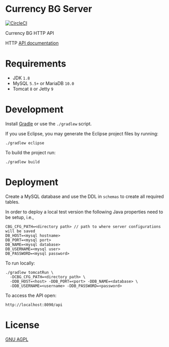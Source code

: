Currency BG Server
============================

[![CircleCI](https://circleci.com/gh/vexelon-dot-net/currencybg.server/tree/master.svg?style=svg&circle-token=dbb483218ea63d7fa3551c6cc3c3b3fd95f99e1e)](https://circleci.com/gh/vexelon-dot-net/currencybg.server/tree/master)

Currency BG HTTP API

HTTP [API documentation](docs/API.md)

# Requirements

  * JDK `1.8`
  * MySQL `5.5+` or MariaDB `10.0`
  * Tomcat `8` or Jetty `9`

# Development

Install [Gradle](https://gradle.org/gradle-download/) or use the `./gradlew` script.

If you use Eclipse, you may generate the Eclipse project files by running:

	./gradlew eclipse

To build the project run:

	./gradlew build

# Deployment

Create a MySQL database and use the DDL in `schemas` to create all required tables.

In order to deploy a local test version the following Java properties need to be setup, i.e.,

    CBG_CFG_PATH=<directory path> // path to where server configurations will be saved
    DB_HOST=<mysql hostname>
    DB_PORT=<mysql port>
    DB_NAME=<mysql database>
    DB_USERNAME=<mysql user>
    DB_PASSWORD=<mysql password>

To run locally:

	./gradlew tomcatRun \
      -DCBG_CFG_PATH=<directory path> \
      -DDB_HOST=<host> -DDB_PORT=<port> -DDB_NAME=<database> \
      -DDB_USERNAME=<username> -DDB_PASSWORD=<password> 

To access the API open:

    http://localhost:8090/api

# License

[GNU AGPL](LICENSE) 
